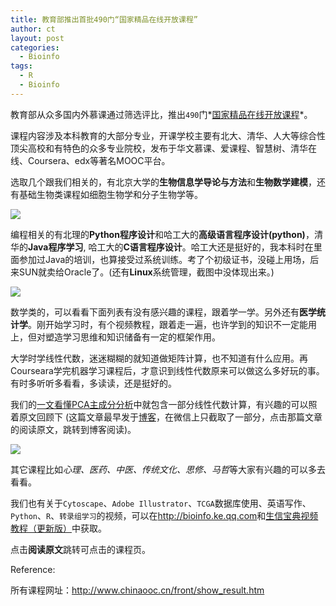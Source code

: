 ```yaml
---
title: 教育部推出首批490门“国家精品在线开放课程”
author: ct
layout: post
categories:
  - Bioinfo
tags:
  - R
  - Bioinfo
---
```


教育部从众多国内外慕课通过筛选评比，推出`490`门*[国家精品在线开放课程](http://www.chinaooc.cn/front/show_result.htm)*。

课程内容涉及本科教育的大部分专业，开课学校主要有北大、清华、人大等综合性顶尖高校和有特色的众多专业院校，发布于华文慕课、爱课程、智慧树、清华在线、Coursera、edx等著名MOOC平台。

选取几个跟我们相关的，有北京大学的**生物信息学导论与方法**和**生物数学建模**，还有基础生物类课程如细胞生物学和分子生物学等。

![](http://www.ehbio.com/ehbio_resource/china_best_biology.png)

编程相关的有北理的**Python程序设计**和哈工大的**高级语言程序设计(python)**，清华的**Java程序学习**, 哈工大的**C语言程序设计**。哈工大还是挺好的，我本科时在里面参加过Java的培训，也算接受过系统训练。考了个初级证书，没碰上用场，后来SUN就卖给Oracle了。(还有**Linux**系统管理，截图中没体现出来。)

![](http://www.ehbio.com/ehbio_resource/china_best_compute.png)

数学类的，可以看看下面列表有没有感兴趣的课程，跟着学一学。另外还有**医学统计学**。刚开始学习时，有个视频教程，跟着走一遍，也许学到的知识不一定能用上，但对塑造学习思维和知识储备有一定的框架作用。

大学时学线性代数，迷迷糊糊的就知道做矩阵计算，也不知道有什么应用。再Courseara学完机器学习课程后，才意识到线性代数原来可以做这么多好玩的事。有时多听听多看看，多读读，还是挺好的。

我们的[一文看懂PCA主成分分析](http://mp.weixin.qq.com/s/ZKvQieq_6KX6l6LZyUz7jA)中就包含一部分线性代数计算，有兴趣的可以照着原文回顾下 (这篇文章最早发于[博客](http://blog.genesino.com/2016/10/PCA/)，在微信上只截取了一部分，点击那篇文章的阅读原文，跳转到博客阅读)。

![](http://www.ehbio.com/ehbio_resource/china_best_math.png)

其它课程比如*心理、医药、中医、传统文化、思修、马哲*等大家有兴趣的可以多去看看。

我们也有关于`Cytoscape`、`Adobe Illustrator`、`TCGA`数据库使用、英语写作、`Python`、`R`、`转录组学习`的视频，可以在<http://bioinfo.ke.qq.com>和[生信宝典视频教程（更新版）](http://mp.weixin.qq.com/s/Ec29OXKl4b4U8FLqR87Azg)中获取。


点击**阅读原文**跳转可点击的课程页。

Reference:

所有课程网址：<http://www.chinaooc.cn/front/show_result.htm>



